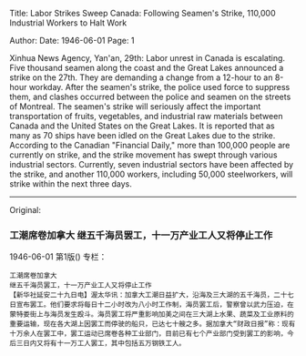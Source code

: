 Title: Labor Strikes Sweep Canada: Following Seamen's Strike, 110,000 Industrial Workers to Halt Work

Author: 
Date: 1946-06-01
Page: 1

Xinhua News Agency, Yan'an, 29th: Labor unrest in Canada is escalating. Five thousand seamen along the coast and the Great Lakes announced a strike on the 27th. They are demanding a change from a 12-hour to an 8-hour workday. After the seamen's strike, the police used force to suppress them, and clashes occurred between the police and seamen on the streets of Montreal. The seamen's strike will seriously affect the important transportation of fruits, vegetables, and industrial raw materials between Canada and the United States on the Great Lakes. It is reported that as many as 70 ships have been idled on the Great Lakes due to the strike. According to the Canadian "Financial Daily," more than 100,000 people are currently on strike, and the strike movement has swept through various industrial sectors. Currently, seven industrial sectors have been affected by the strike, and another 110,000 workers, including 50,000 steelworkers, will strike within the next three days.



<hr /> 

Original: 


### 工潮席卷加拿大  继五千海员罢工，十一万产业工人又将停止工作

1946-06-01
第1版()
专栏：

    工潮席卷加拿大
    继五千海员罢工，十一万产业工人又将停止工作
    【新华社延安二十九日电】渥太华讯：加拿大工潮日益扩大，沿海及三大湖的五千海员，二十七日宣布罢工。他们要求将每日十二小时改为八小时工作制，海员罢工后，警察曾以武力压迫，在蒙特娄街上与海员发生殴斗。海员罢工将严重影响加美之间在三大湖上水果、蔬菜及工业原料的重要运输，现在各大湖上因罢工而停驶的船只，已达七十艘之多。据加拿大“财政日报”称：现有十万余人在罢工中，罢工运动已席卷各种工业部门，目前已有七个产业部门受到罢工的影响，今后三日内又将有十一万工人罢工，其中包括五万钢铁工人。
